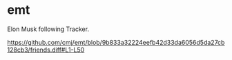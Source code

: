 # emt
Elon Musk following Tracker.

https://github.com/cmj/emt/blob/9b833a32224eefb42d33da6056d5da27cb128cb3/friends.diff#L1-L50

